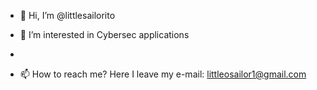 - 👋 Hi, I’m @littlesailorito


- 👀 I’m interested in Cybersec applications
- 

- 📫 How to reach me? Here I leave my e-mail: littleosailor1@gmail.com


